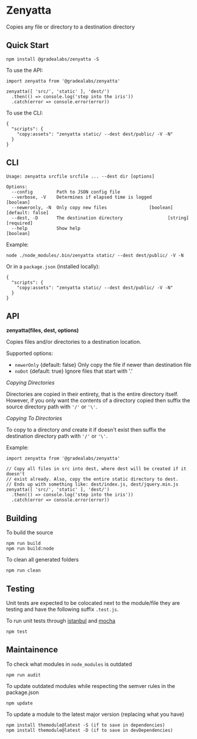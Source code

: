 # Zenyatta

Copies any file or directory to a destination directory

## Quick Start

    npm install @gradealabs/zenyatta -S

To use the API:

    import zenyatta from '@gradealabs/zenyatta'

    zenyatta([ 'src/', 'static' ], 'dest/')
      .then(() => console.log('step into the iris'))
      .catch(error => console.error(error))

To use the CLI:

    {
      "scripts": {
        "copy:assets": "zenyatta static/ --dest dest/public/ -V -N"
      }
    }

## CLI

    Usage: zenyatta srcfile srcfile ... --dest dir [options]

    Options:
      --config         Path to JSON config file
      --verbose, -V    Determines if elapsed time is logged                [boolean]
      --neweronly, -N  Only copy new files                [boolean] [default: false]
      --dest, -D       The destination directory                 [string] [required]
      --help           Show help                                           [boolean]

Example:

    node ./node_modules/.bin/zenyatta static/ --dest dest/public/ -V -N

Or in a `package.json` (installed locally):

    {
      "scripts": {
        "copy:assets": "zenyatta static/ --dest dest/public/ -V -N"
      }
    }

## API

**zenyatta(files, dest, options)**

Copies files and/or directories to a destination location.

Supported options:

- `newerOnly` {default: false} Only copy the file if newer than destination file
- `noDot` {default: true} Ignore files that start with '.'

*Copying Directories*

Directories are copied in their entirety, that is the entire directory itself.
However, if you only want the contents of a directory copied then suffix the
source directory path with `'/'` or `'\'`.

*Copying To Directories*

To copy to a directory *and* create it if doesn't exist then suffix the
destination directory path with `'/'` or `'\'`.

Example:

    import zenyatta from '@gradealabs/zenyatta'

    // Copy all files in src into dest, where dest will be created if it doesn't
    // exist already. Also, copy the entire static directory to dest.
    // Ends up with something like: dest/index.js, dest/jquery.min.js
    zenyatta([ 'src/', 'static' ], 'dest/')
      .then(() => console.log('step into the iris'))
      .catch(error => console.error(error))

## Building

To build the source

    npm run build
    npm run build:node

To clean all generated folders

    npm run clean

## Testing

Unit tests are expected to be colocated next to the module/file they are testing
and have the following suffix `.test.js`.

To run unit tests through [istanbul](https://istanbul.js.org/) and
[mocha](http://mochajs.org/)

    npm test

## Maintainence

To check what modules in `node_modules` is outdated

    npm run audit

To update outdated modules while respecting the semver rules in the package.json

    npm update

To update a module to the latest major version (replacing what you have)

    npm install themodule@latest -S (if to save in dependencies)
    npm install themodule@latest -D (if to save in devDependencies)
